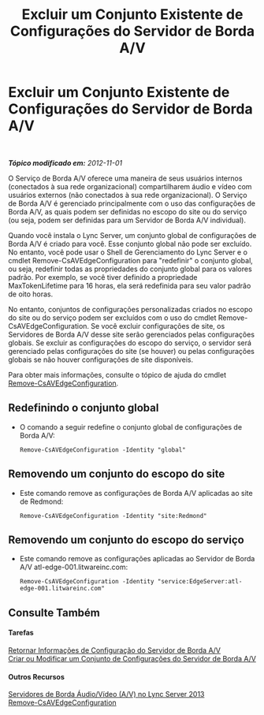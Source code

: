﻿---
title: Excluir um Conjunto Existente de Configurações do Servidor de Borda A/V
TOCTitle: Excluir um Conjunto Existente de Configurações do Servidor de Borda A/V
ms:assetid: 668d3613-e464-4b68-967a-cfff90b9ce4b
ms:mtpsurl: https://technet.microsoft.com/pt-br/library/JJ688077(v=OCS.15)
ms:contentKeyID: 49886244
ms.date: 05/19/2016
mtps_version: v=OCS.15
ms.translationtype: HT
---

# Excluir um Conjunto Existente de Configurações do Servidor de Borda A/V

 

_**Tópico modificado em:** 2012-11-01_

O Serviço de Borda A/V oferece uma maneira de seus usuários internos (conectados à sua rede organizacional) compartilharem áudio e vídeo com usuários externos (não conectados à sua rede organizacional). O Serviço de Borda A/V é gerenciado principalmente com o uso das configurações de Borda A/V, as quais podem ser definidas no escopo do site ou do serviço (ou seja, podem ser definidas para um Servidor de Borda A/V individual).

Quando você instala o Lync Server, um conjunto global de configurações de Borda A/V é criado para você. Esse conjunto global não pode ser excluído. No entanto, você pode usar o Shell de Gerenciamento do Lync Server e o cmdlet Remove-CsAVEdgeConfiguration para "redefinir" o conjunto global, ou seja, redefinir todas as propriedades do conjunto global para os valores padrão. Por exemplo, se você tiver definido a propriedade MaxTokenLifetime para 16 horas, ela será redefinida para seu valor padrão de oito horas.

No entanto, conjuntos de configurações personalizadas criados no escopo do site ou do serviço podem ser excluídos com o uso do cmdlet Remove-CsAVEdgeConfiguration. Se você excluir configurações de site, os Servidores de Borda A/V desse site serão gerenciados pelas configurações globais. Se excluir as configurações do escopo do serviço, o servidor será gerenciado pelas configurações do site (se houver) ou pelas configurações globais se não houver configurações de site disponíveis.

Para obter mais informações, consulte o tópico de ajuda do cmdlet [Remove-CsAVEdgeConfiguration](https://docs.microsoft.com/en-us/powershell/module/skype/Remove-CsAVEdgeConfiguration).

## Redefinindo o conjunto global

  - O comando a seguir redefine o conjunto global de configurações de Borda A/V:
    
        Remove-CsAVEdgeConfiguration -Identity "global"

## Removendo um conjunto do escopo do site

  - Este comando remove as configurações de Borda A/V aplicadas ao site de Redmond:
    
        Remove-CsAVEdgeConfiguration -Identity "site:Redmond"

## Removendo um conjunto do escopo do serviço

  - Este comando remove as configurações aplicadas ao Servidor de Borda A/V atl-edge-001.litwareinc.com:
    
        Remove-CsAVEdgeConfiguration -Identity "service:EdgeServer:atl-edge-001.litwareinc.com"

## Consulte Também

#### Tarefas

[Retornar Informações de Configuração do Servidor de Borda A/V](lync-server-2013-return-a-v-edge-server-configuration-information.md)  
[Criar ou Modificar um Conjunto de Configurações do Servidor de Borda A/V](lync-server-2013-create-or-modify-a-collection-of-a-v-edge-server-configuration-settings.md)  

#### Outros Recursos

[Servidores de Borda Áudio/Vídeo (A/V) no Lync Server 2013](lync-server-2013-audio-video-a-v-edge-servers.md)  
[Remove-CsAVEdgeConfiguration](https://docs.microsoft.com/en-us/powershell/module/skype/Remove-CsAVEdgeConfiguration)

